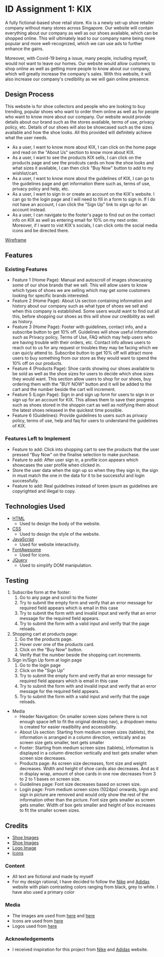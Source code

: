 # ID Assignment 1: KIX

A fully fictional-based shoe retail store. Kix is a newly set-up shoe retailer company without many stores across Singapore. Our website will contain everything about our company as well as our shoes available, which can be shopped online. This will ultimately lead to our company name being more popular and more well-recognized, which we can use ads to further enhance the gains.

Moreover, with Covid-19 being a issue, many people, including myself, would not want to leave our homes. Our website would allow customers to shop online as well as getting more people to know about our company, which will greatly increase the company's sales. With this website, it will also increase our company's credibility as we will gain online presence.

## Design Process

This website is for shoe collectors and people who are looking to buy trending, popular shoes who want to order them online as well as for people who want to know more about our company. Our website would provide details about our brand such as the stores available, terms of use, privacy policy, etc. Details of our shoes will also be showcased such as the sizes available and how the shoe looks. All this provided will definitely achieve what the user needs.

- As a user, I want to know more about KIX, I can click on the home page and read on the "About Us" section to know more about KIX.
- As a user, I want to see the products KIX sells, I can click on the products page and see the prodcuts cards on how the shoe looks and what sizes it available, I can then click "Buy Now" button to add to my wishlist/cart.
- As a user, I want to know more about the guidelines of KIX, I can go to the guidelines page and get information there such as, terms of use, privacy policy and help, etc.
- As a user, I want to sign in or create an account on the KIX's website. I can go to the login page and I will need to fill in a form to sign in. If I do not have an account, I can click the "Sign Up" link to sign up for an account instead.
- As a user, I can navigate to the footer's page to find out on the contact info on KIX as well as entering email for 10% on my next order. Moreover, if I want to vist KIX's socials, I can click onto the social media icons and be directed there.

[Wireframe](ID_S10244263E_BehJueenHaoKelvin_Assg1_wireframe.xd)

## Features

### Existing Features

- Feature 1 (Home Page): Manual and autoscroll of images showcasing some of our shoe brands that we sell. This will allow users to know which types of shoes we are selling which may get some customers looking for specific brands interested.
- Feature 2 (Home Page): About Us section containing information and history about our company such as what type of shoes we sell and when this company is established. Some users would want to find out all this, before shopping our shoes as this will show our credibility as well as history.
- Feature 3 (Home Page): Footer with guidelines, contact info, and a subscribe button to get 10% off. Guidelines will show useful information such as Privacy policy, Terms of Use, FAQ which may help users who are having trouble with their orders, etc. Contact info allows users to reach out to us for any request or troubles they may be facing which we can quicly attend to. Subscribe button to get 10% off will attract more users to buy something from our store as they would want to spend the 10% off on our products.
- Feature 4 (Products Page): Shoe cards showing our shoes available to be sold as well as the shoe sizes for users to decide which shoe sizes they would want. This section allow users to shop for our shoes, buy ordering them with the "BUY NOW" button and it will be added to the cart and the number beside the cart will increment.
- Feature 5 (Login Page): Sign in and sign up form for users to sign in or sign up for an account for KIX. This allows them to save their progress such as shoes stored in the shoppin cart as well as notifying them about the latest shoes released in the quickest time possible.
- Feature 6 (Guidelines): Provide guidelines to users such as privacy policy, terms of use, help and faq for users to understand the guidelines of KIX.

### Features Left to Implement

- Feature to add: Click into shopping cart to see the products that the user pressed "Buy Now" on the finalise selection to make purchase.
- Feature to add: After user sign in, a profile icon appears which showcases the user profile when clicked in.
- Store the user data when the sign up so when they they sign in, the sign in must match the one in the data for it to be successful and login successfully.
- Feature to add: Real guidelines instead of lorem ipsum as guidelines are copyrighted and illegal to copy.
## Technologies Used

- [HTML](https://html.com/)
  - Used to design the body of the website.
- [CSS](https://www.w3.org/Style/CSS/Overview.en.html)
  - Used to design the style of the website.
- [JavaScript](https://www.javascript.com/)
  - Used for website interactivity.
- [FontAwesome](https://fontawesome.com/)
  - Used for icons.
- [JQuery](https://jquery.com/)
  - Used to simplify DOM manipulation.
## Testing

1. Subscribe form at the footer:
   1. Go to any page and scroll to the footer
   2. Try to submit the empty form and verify that an error message for required field appears which is email in this case
   3. Try to submit the form with and invalid input and verify that an error message for the required field appears.
   4. Try to submit the form with a valid input and verify that the page reloads.
2. Shopping cart at products page:
   1. Go the the products page.
   2. Hover over one of the products card.
   3. Click on the "Buy Now" button.
   4. Verify that the number beside the shopping cart increments.
3. Sign in/Sign Up form at login page
   1. Go to the login page
   2. Click on the "Sign Up"
   3. Try to submit the empty form and verify that an error message for required field appears which is email in this case
   4. Try to submit the form with and invalid input and verify that an error message for the required field appears.
   5. Try to submit the form with a valid input and verify that the page reloads.

- Media
  - Header Navigation: On smaller screen sizes (where there is not enough space left to fit the original desktop nav), a dropdown menu is created for easier readibility and accessibility.
  - About Us section: Starting from medium screen sizes (tablets), the information is arranged in a column direction, vertically and as screen size gets smaller, text gets smaller
  - Footer: Starting from medium screen sizes (tablets), information is displayed in a column direction vertically and text gets smaller when screen size decreases.
  - Products page: As screen size decreases, font size and weight decreases. Width and height of shoe cards also decreases. And as it in display wrap, amount of shoe cards in one row decreases from 3 to 2 to 1 bases on screen size.
  - Guidelines page: Font size decreases based on screen size.
  - Login page: From medium screen sizes (1024px) onwards, login and sign in picture are removed and would only show the rest of the information other than the picture. Font size gets smaller as screen gets smaller. Width of box gets smaller and height of box increases to fit the smaller screen sizes.
## Credits

- [Shoe Images](https://www.pexels.com/)
- [Shoe Images](https://pngimg.com/)
- [Logo Image](https://logo.com/)
- [Icons](https://fontawesome.com/)

### Content
- All text are fictional and made by myself
- For my design rational, I have decided to follow the [Nike](https://www.nike.com/sg/) and [Adidas](https://www.adidas.com.sg/) website with plain contrasting colors ranging from black, grey to white. I have also used a primary color 
### Media

- The images are used from [here](https://www.pexels.com/) and [here](https://pngimg.com/)
- Icons are used from [here]((https://fontawesome.com/))
- Logos used from [here]((https://logo.com/))

### Acknowledgements

- I received inspiration for this project from [Nike](https://www.nike.com/sg/) and [Adidas](https://www.adidas.com.sg/) website.

